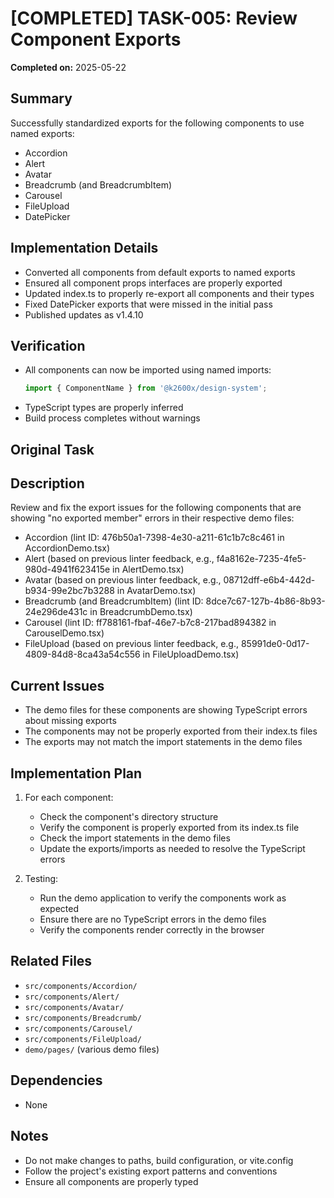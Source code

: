 # [COMPLETED] TASK-005: Review Component Exports

**Completed on:** 2025-05-22

## Summary
Successfully standardized exports for the following components to use named exports:
- Accordion
- Alert
- Avatar
- Breadcrumb (and BreadcrumbItem)
- Carousel
- FileUpload
- DatePicker

## Implementation Details
- Converted all components from default exports to named exports
- Ensured all component props interfaces are properly exported
- Updated index.ts to properly re-export all components and their types
- Fixed DatePicker exports that were missed in the initial pass
- Published updates as v1.4.10

## Verification
- All components can now be imported using named imports:
  ```typescript
  import { ComponentName } from '@k2600x/design-system';
  ```
- TypeScript types are properly inferred
- Build process completes without warnings

## Original Task

## Description
Review and fix the export issues for the following components that are showing "no exported member" errors in their respective demo files:

- Accordion (lint ID: 476b50a1-7398-4e30-a211-61c1b7c8c461 in AccordionDemo.tsx)
- Alert (based on previous linter feedback, e.g., f4a8162e-7235-4fe5-980d-4941f623415e in AlertDemo.tsx)
- Avatar (based on previous linter feedback, e.g., 08712dff-e6b4-442d-b934-99e2bc7b3288 in AvatarDemo.tsx)
- Breadcrumb (and BreadcrumbItem) (lint ID: 8dce7c67-127b-4b86-8b93-24e296de431c in BreadcrumbDemo.tsx)
- Carousel (lint ID: ff788161-fbaf-46e7-b7c8-217bad894382 in CarouselDemo.tsx)
- FileUpload (based on previous linter feedback, e.g., 85991de0-0d17-4809-84d8-8ca43a54c556 in FileUploadDemo.tsx)

## Current Issues
- The demo files for these components are showing TypeScript errors about missing exports
- The components may not be properly exported from their index.ts files
- The exports may not match the import statements in the demo files

## Implementation Plan
1. For each component:
   - Check the component's directory structure
   - Verify the component is properly exported from its index.ts file
   - Check the import statements in the demo files
   - Update the exports/imports as needed to resolve the TypeScript errors

2. Testing:
   - Run the demo application to verify the components work as expected
   - Ensure there are no TypeScript errors in the demo files
   - Verify the components render correctly in the browser

## Related Files
- `src/components/Accordion/`
- `src/components/Alert/`
- `src/components/Avatar/`
- `src/components/Breadcrumb/`
- `src/components/Carousel/`
- `src/components/FileUpload/`
- `demo/pages/` (various demo files)

## Dependencies
- None

## Notes
- Do not make changes to paths, build configuration, or vite.config
- Follow the project's existing export patterns and conventions
- Ensure all components are properly typed

